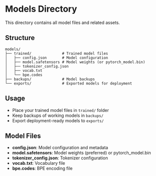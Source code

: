 # Models Directory

This directory contains all model files and related assets.

## Structure

```
models/
├── trained/              # Trained model files
│   ├── config.json       # Model configuration
│   ├── model.safetensors # Model weights (or pytorch_model.bin)
│   ├── tokenizer_config.json
│   ├── vocab.txt
│   └── bpe.codes
├── backups/              # Model backups
└── exports/              # Exported models for deployment
```

## Usage

- Place your trained model files in `trained/` folder
- Keep backups of working models in `backups/`
- Export deployment-ready models to `exports/`

## Model Files

- **config.json**: Model configuration and metadata
- **model.safetensors**: Model weights (preferred) or pytorch_model.bin
- **tokenizer_config.json**: Tokenizer configuration
- **vocab.txt**: Vocabulary file
- **bpe.codes**: BPE encoding file
